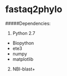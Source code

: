 # fastaq2phylo
#####Dependencies:
1. Python 2.7
  * Biopython
  * ete3
  * numpy
  * matplotlib
2. NBI-blast+
